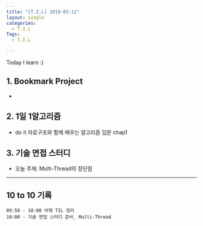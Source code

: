 ```yaml
---
title: "[T.I.L] 2019-03-12"
layout: single
categories:
  - T.I.L
Tags:
  - T.I.L

---
```

Today I learn :)
   

## 1. Bookmark Project     
* 

## 2. 1일 1알고리즘  
* do it 자료구조와 함께 배우는 알고리즘 입문 chap1  


## 3. 기술 면접 스터디    
* 오늘 주제: Multi-Thread의 장단점    


---


## 10 to 10 기록

```
09:50 - 10:00 어제 TIL 정리  
10:00 - 기술 면접 스터디 준비_ Multi-Thread  

```